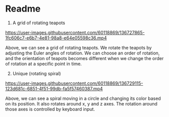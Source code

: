 # Readme


1. A grid of rotating teapots


https://user-images.githubusercontent.com/60118869/136727865-1fc606c7-e6b7-4e81-98a8-e64e05598c36.mp4


Above, we can see a grid of rotating teapots. We rotate the teapots by adjusting the Euler angles of rotation. We can choose an order of rotation, and the orientation of teapots becomes different when we change the order of rotation at a specific point in time.


2. Unique (rotating spiral)


https://user-images.githubusercontent.com/60118869/136729115-123d681c-6851-4f51-99db-fa5f57460387.mp4

Above, we can see a spiral moving in a circle and changing its color based on its position. It also rotates around x, y and z axes. The rotation around those axes is controlled by keyboard input.




